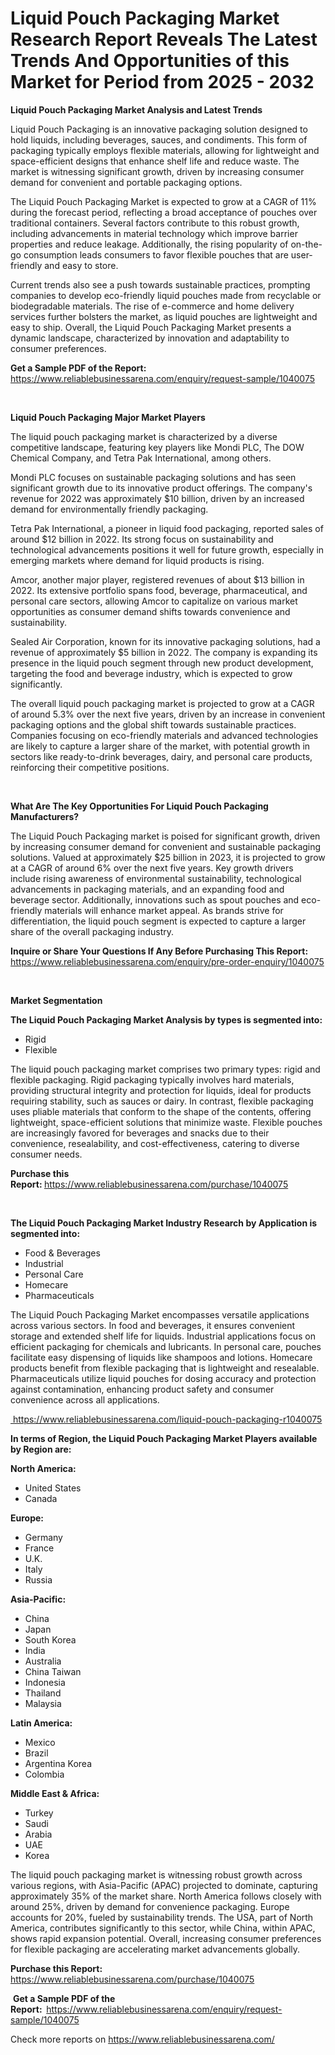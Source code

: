 <p><h1>Liquid Pouch Packaging Market Research Report Reveals The Latest Trends And Opportunities of this Market for Period from 2025 - 2032</h1></p><p><strong>Liquid Pouch Packaging Market Analysis and Latest Trends</strong></p>
<p><p>Liquid Pouch Packaging is an innovative packaging solution designed to hold liquids, including beverages, sauces, and condiments. This form of packaging typically employs flexible materials, allowing for lightweight and space-efficient designs that enhance shelf life and reduce waste. The market is witnessing significant growth, driven by increasing consumer demand for convenient and portable packaging options. </p><p>The Liquid Pouch Packaging Market is expected to grow at a CAGR of 11% during the forecast period, reflecting a broad acceptance of pouches over traditional containers. Several factors contribute to this robust growth, including advancements in material technology which improve barrier properties and reduce leakage. Additionally, the rising popularity of on-the-go consumption leads consumers to favor flexible pouches that are user-friendly and easy to store. </p><p>Current trends also see a push towards sustainable practices, prompting companies to develop eco-friendly liquid pouches made from recyclable or biodegradable materials. The rise of e-commerce and home delivery services further bolsters the market, as liquid pouches are lightweight and easy to ship. Overall, the Liquid Pouch Packaging Market presents a dynamic landscape, characterized by innovation and adaptability to consumer preferences.</p></p>
<p><strong>Get a Sample PDF of the Report:&nbsp;</strong> <a href="https://www.reliablebusinessarena.com/enquiry/request-sample/1040075?utm_campaign=3024&utm_medium=2&utm_source=Github&utm_content=ia&utm_term=31032025&utm_id=liquid-pouch-packaging">https://www.reliablebusinessarena.com/enquiry/request-sample/1040075</a></p>
<p>&nbsp;</p>
<p><strong>Liquid Pouch Packaging Major Market Players</strong></p>
<p><p>The liquid pouch packaging market is characterized by a diverse competitive landscape, featuring key players like Mondi PLC, The DOW Chemical Company, and Tetra Pak International, among others.</p><p>Mondi PLC focuses on sustainable packaging solutions and has seen significant growth due to its innovative product offerings. The company's revenue for 2022 was approximately $10 billion, driven by an increased demand for environmentally friendly packaging.</p><p>Tetra Pak International, a pioneer in liquid food packaging, reported sales of around $12 billion in 2022. Its strong focus on sustainability and technological advancements positions it well for future growth, especially in emerging markets where demand for liquid products is rising.</p><p>Amcor, another major player, registered revenues of about $13 billion in 2022. Its extensive portfolio spans food, beverage, pharmaceutical, and personal care sectors, allowing Amcor to capitalize on various market opportunities as consumer demand shifts towards convenience and sustainability.</p><p>Sealed Air Corporation, known for its innovative packaging solutions, had a revenue of approximately $5 billion in 2022. The company is expanding its presence in the liquid pouch segment through new product development, targeting the food and beverage industry, which is expected to grow significantly.</p><p>The overall liquid pouch packaging market is projected to grow at a CAGR of around 5.3% over the next five years, driven by an increase in convenient packaging options and the global shift towards sustainable practices. Companies focusing on eco-friendly materials and advanced technologies are likely to capture a larger share of the market, with potential growth in sectors like ready-to-drink beverages, dairy, and personal care products, reinforcing their competitive positions.</p></p>
<p>&nbsp;</p>
<p><strong>What Are The Key Opportunities For Liquid Pouch Packaging Manufacturers?</strong></p>
<p><p>The Liquid Pouch Packaging market is poised for significant growth, driven by increasing consumer demand for convenient and sustainable packaging solutions. Valued at approximately $25 billion in 2023, it is projected to grow at a CAGR of around 6% over the next five years. Key growth drivers include rising awareness of environmental sustainability, technological advancements in packaging materials, and an expanding food and beverage sector. Additionally, innovations such as spout pouches and eco-friendly materials will enhance market appeal. As brands strive for differentiation, the liquid pouch segment is expected to capture a larger share of the overall packaging industry.</p></p>
<p><strong>Inquire or Share Your Questions If Any Before Purchasing This Report:</strong> <a href="https://www.reliablebusinessarena.com/enquiry/pre-order-enquiry/1040075?utm_campaign=3024&utm_medium=2&utm_source=Github&utm_content=ia&utm_term=31032025&utm_id=liquid-pouch-packaging">https://www.reliablebusinessarena.com/enquiry/pre-order-enquiry/1040075</a></p>
<p>&nbsp;</p>
<p><strong>Market Segmentation</strong></p>
<p><strong>The Liquid Pouch Packaging Market Analysis by types is segmented into:</strong></p>
<p><ul><li>Rigid</li><li>Flexible</li></ul></p>
<p><p>The liquid pouch packaging market comprises two primary types: rigid and flexible packaging. Rigid packaging typically involves hard materials, providing structural integrity and protection for liquids, ideal for products requiring stability, such as sauces or dairy. In contrast, flexible packaging uses pliable materials that conform to the shape of the contents, offering lightweight, space-efficient solutions that minimize waste. Flexible pouches are increasingly favored for beverages and snacks due to their convenience, resealability, and cost-effectiveness, catering to diverse consumer needs.</p></p>
<p><strong>Purchase this Report:&nbsp;</strong><a href="https://www.reliablebusinessarena.com/purchase/1040075?utm_campaign=3024&utm_medium=2&utm_source=Github&utm_content=ia&utm_term=31032025&utm_id=liquid-pouch-packaging">https://www.reliablebusinessarena.com/purchase/1040075</a></p>
<p>&nbsp;</p>
<p><strong>The Liquid Pouch Packaging Market Industry Research by Application is segmented into:</strong></p>
<p><ul><li>Food & Beverages</li><li>Industrial</li><li>Personal Care</li><li>Homecare</li><li>Pharmaceuticals</li></ul></p>
<p><p>The Liquid Pouch Packaging Market encompasses versatile applications across various sectors. In food and beverages, it ensures convenient storage and extended shelf life for liquids. Industrial applications focus on efficient packaging for chemicals and lubricants. In personal care, pouches facilitate easy dispensing of liquids like shampoos and lotions. Homecare products benefit from flexible packaging that is lightweight and resealable. Pharmaceuticals utilize liquid pouches for dosing accuracy and protection against contamination, enhancing product safety and consumer convenience across all applications.</p></p>
<p><a href="https://www.reliablebusinessarena.com/liquid-pouch-packaging-r1040075?utm_campaign=3024&utm_medium=2&utm_source=Github&utm_content=ia&utm_term=31032025&utm_id=liquid-pouch-packaging">&nbsp;https://www.reliablebusinessarena.com/liquid-pouch-packaging-r1040075</a></p>
<p><strong>In terms of Region, the Liquid Pouch Packaging Market Players available by Region are:</strong></p>
<p>
    <p> <strong> North America: </strong>
        <ul>
            <li>United States</li>
            <li>Canada</li>
        </ul>
        </p> 
    <p> <strong> Europe: </strong>
        <ul>
            <li>Germany</li>
            <li>France</li>
            <li>U.K.</li>
            <li>Italy</li>
            <li>Russia</li>
        </ul>
        </p> 
    <p> <strong> Asia-Pacific: </strong>
        <ul>
            <li>China</li>
            <li>Japan</li>
            <li>South Korea</li>
            <li>India</li>
            <li>Australia</li>
            <li>China Taiwan</li>
            <li>Indonesia</li>
            <li>Thailand</li>
            <li>Malaysia</li>
        </ul>
        </p> 
    <p> <strong> Latin America: </strong>
        <ul>
            <li>Mexico</li>
            <li>Brazil</li>
            <li>Argentina Korea</li>
            <li>Colombia</li>
        </ul>
        </p> 
    <p> <strong> Middle East & Africa: </strong>
        <ul>
            <li>Turkey</li>
            <li>Saudi</li>
            <li>Arabia</li>
            <li>UAE</li>
            <li>Korea</li>
        </ul>
    </p>
    </p>
<p><p>The liquid pouch packaging market is witnessing robust growth across various regions, with Asia-Pacific (APAC) projected to dominate, capturing approximately 35% of the market share. North America follows closely with around 25%, driven by demand for convenience packaging. Europe accounts for 20%, fueled by sustainability trends. The USA, part of North America, contributes significantly to this sector, while China, within APAC, shows rapid expansion potential. Overall, increasing consumer preferences for flexible packaging are accelerating market advancements globally.</p></p>
<p><strong>Purchase this Report: </strong><a href="https://www.reliablebusinessarena.com/purchase/1040075?utm_campaign=3024&utm_medium=2&utm_source=Github&utm_content=ia&utm_term=31032025&utm_id=liquid-pouch-packaging">https://www.reliablebusinessarena.com/purchase/1040075</a></p>
<p>&nbsp;<strong>Get a Sample PDF of the Report:&nbsp;&nbsp;</strong><a href="https://www.reliablebusinessarena.com/enquiry/request-sample/1040075?utm_campaign=3024&utm_medium=2&utm_source=Github&utm_content=ia&utm_term=31032025&utm_id=liquid-pouch-packaging">https://www.reliablebusinessarena.com/enquiry/request-sample/1040075</a></p>
<p><strong></strong></p>
<p>Check more reports on <a href="https://www.reliablebusinessarena.com/?utm_campaign=3024&utm_medium=2&utm_source=Github&utm_content=ia&utm_term=31032025&utm_id=liquid-pouch-packaging">https://www.reliablebusinessarena.com/</a></p>